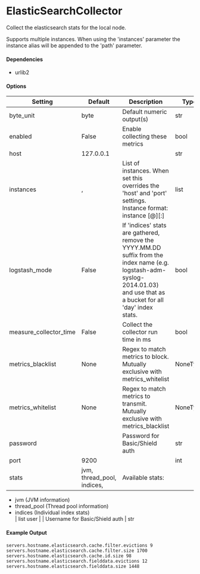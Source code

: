 <!--This file was generated from the python source
Please edit the source to make changes
-->
ElasticSearchCollector
=====

Collect the elasticsearch stats for the local node.

Supports multiple instances. When using the 'instances'
parameter the instance alias will be appended to the
'path' parameter.

#### Dependencies

 * urlib2


#### Options

Setting | Default | Description | Type
--------|---------|-------------|-----
byte_unit | byte | Default numeric output(s) | str
enabled | False | Enable collecting these metrics | bool
host | 127.0.0.1 |  | str
instances | , | List of instances. When set this overrides the 'host' and 'port' settings. Instance format: instance [<alias>@]<hostname>[:<port>] | list
logstash_mode | False | If 'indices' stats are gathered, remove the YYYY.MM.DD suffix from the index name (e.g. logstash-adm-syslog-2014.01.03) and use that as a bucket for all 'day' index stats. | bool
measure_collector_time | False | Collect the collector run time in ms | bool
metrics_blacklist | None | Regex to match metrics to block. Mutually exclusive with metrics_whitelist | NoneType
metrics_whitelist | None | Regex to match metrics to transmit. Mutually exclusive with metrics_blacklist | NoneType
password |  | Password for Basic/Shield auth | str
port | 9200 |  | int
stats | jvm, thread_pool, indices, | Available stats:<br>
 - jvm (JVM information)<br>
 - thread_pool (Thread pool information)<br>
 - indices (Individual index stats)<br>
 | list
user |  | Username for Basic/Shield auth | str

#### Example Output

```
servers.hostname.elasticsearch.cache.filter.evictions 9
servers.hostname.elasticsearch.cache.filter.size 1700
servers.hostname.elasticsearch.cache.id.size 98
servers.hostname.elasticsearch.fielddata.evictions 12
servers.hostname.elasticsearch.fielddata.size 1448
```

